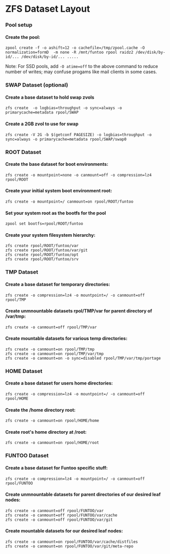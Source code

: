 ZFS Dataset Layout
==================

### Pool setup

#### Create the pool:
    zpool create -f -o ashift=12 -o cachefile=/tmp/zpool.cache -O normalization=formD  -m none -R /mnt/funtoo rpool raidz2 /dev/disk/by-id/... /dev/disk/by-id/... .....
    
Note: For SSD pools, add `-O atime=off` to the above command to reduce number of writes; may confuse progams like mail clients in some cases.


### SWAP Dataset (optional)

#### Create a base dataset to hold swap zvols
    zfs create  -o logbias=throughput -o sync=always -o primarycache=metadata rpool/SWAP

#### Create a 2GB zvol to use for swap
    zfs create -V 2G -b $(getconf PAGESIZE) -o logbias=throughput -o sync=always -o primarycache=metadata rpool/SWAP/swap0


### ROOT Dataset

#### Create the base dataset for boot environments:
    zfs create -o mountpoint=none -o canmount=off -o compression=lz4 rpool/ROOT

#### Create your initial system boot environment root:
    zfs create -o mountpoint=/ canmount=on rpool/ROOT/funtoo

#### Set your system root as the bootfs for the pool
    zpool set bootfs=rpool/ROOT/funtoo

#### Create your system filesystem hierarchy:
    zfs create rpool/ROOT/funtoo/var
    zfs create rpool/ROOT/funtoo/var/git
    zfs create rpool/ROOT/funtoo/opt
    zfs create rpool/ROOT/funtoo/srv

### TMP Dataset

#### Create a base dataset for temporary directories:
    zfs create -o compression=lz4 -o mountpoint=/ -o canmount=off rpool/TMP

#### Create unmnountable datasets rpol/TMP/var for parent directory of /var/tmp:
    zfs create -o canmount=off rpool/TMP/var

#### Create mountable datasets for various temp directories:
    zfs create -o canmount=on rpool/TMP/tmp
    zfs create -o canmount=on rpool/TMP/var/tmp
    zfs create -o canmount=on -o sync=disabled rpool/TMP/var/tmp/portage


### HOME Dataset

#### Create a base dataset for users home directories:
    zfs create -o compression=lz4 -o mountpoint=/ -o canmount=off rpool/HOME

#### Create the /home directory root:
    zfs create -o canmount=on rpool/HOME/home

#### Create root's home directory at /root:
    zfs create -o canmount=on rpool/HOME/root


### FUNTOO Dataset

#### Create a base dataset for Funtoo specific stuff:
    zfs create -o compression=lz4 -o mountpoint=/ -o canmount=off rpool/FUNTOO

#### Create unmnountable datasets for parent directories of our desired leaf nodes:
    zfs create -o canmount=off rpool/FUNTOO/var
    zfs create -o canmount=off rpool/FUNTOO/var/cache
    zfs create -o canmount=off rpool/FUNTOO/var/git

#### Create mountable datasets for our desired leaf nodes:
    zfs create -o canmount=on rpool/FUNTOO/var/cache/distfiles
    zfs create -o canmount=on rpool/FUNTOO/var/git/meta-repo
